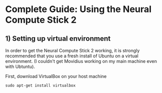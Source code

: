 # Complete Guide: Using the Neural Compute Stick 2
## 1) Setting up virtual environment
In order to get the Neural Compute Stick 2 working, it is strongly recommended that you use a fresh install of Ubuntu on a virtual environment. (I couldn't get Movidius working on my main machine even with Ubtuntu). 

First, download VirtualBox on your host machine

`sudo apt-get install virtualbox`
